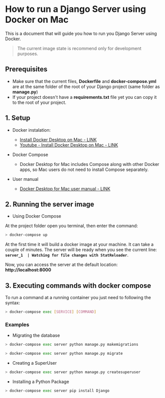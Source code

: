 # How to run a Django Server using Docker on Mac

This is a document that will guide you how to run you Django Server using Docker.

> The current image state is recommend only for development purposes.

## Prerequisites

* Make sure that the current files, **Dockerfile** and **docker-compose.yml** are at the same folder of the root of your Django project (same folder as **manage.py**)
* If your project doesn't have a **requirements.txt** file yet you can copy it to the root of your project.

## 1. Setup

* Docker instalation:
  * [Install Docker Desktop on Mac - LINK](https://docs.docker.com/docker-for-mac/install/)
  * [Youtube - Install Docker Desktop on Mac - LINK](https://www.youtube.com/watch?v=mbSsh40_8WM)
  
* Docker Compose
  * Docker Desktop for Mac includes Compose along with other Docker apps, so Mac users do not need to install Compose separately.
* User manual
  * [Docker Desktop for Mac user manual - LINK](https://docs.docker.com/docker-for-mac/)
  
## 2. Running the server image

* Using Docker Compose

At the project folder open you terminal, then enter the command:

  ```bash
  > docker-compose up
  ```

At the first time it will build a docker image at your machine. It can take a couple of minutes.
The server will be ready when you see the current line: **```server_1  | Watching for file changes with StatReloader```**.

Now, you can access the server at the default location: **http://localhost:8000**

## 3. Executing commands with docker compose

 To run a command at a running container you just need to following the syntax:

```bash
> docker-compose exec [SERVICE] [COMMAND]
```

### Examples

* Migrating the database

```bash
> docker-compose exec server python manage.py makemigrations
```

```bash
> docker-compose exec server python manage.py migrate
```
  
* Creating a SuperUser

```bash
> docker-compose exec server python manage.py createsuperuser
```

* Installing a Python Package

```bash
> docker-compose exec server pip install Django
```
